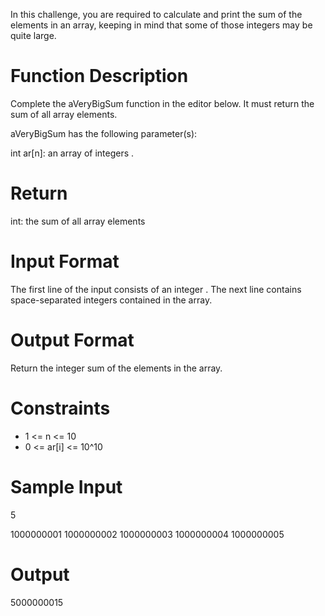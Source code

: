 In this challenge, you are required to calculate and print the sum of the elements in an array, keeping in mind that some of those integers may be quite large.

<h1>Function Description</h1>

Complete the aVeryBigSum function in the editor below. It must return the sum of all array elements.

aVeryBigSum has the following parameter(s):

int ar[n]: an array of integers .
<h1>Return</h1>

int: the sum of all array elements
<h1>Input Format</h1>

The first line of the input consists of an integer .
The next line contains  space-separated integers contained in the array.

<h1>Output Format</h1>

Return the integer sum of the elements in the array.

<h1>Constraints</h1>
<ul>
  <li>1 <= n <= 10</li>  
  <li>0 <= ar[i] <= 10^10 </li>
</ul>

<h1>Sample Input</h1>

5

1000000001 1000000002 1000000003 1000000004 1000000005
<h1>Output</h1>

5000000015
